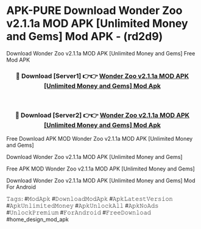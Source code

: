 # APK-PURE Download Wonder Zoo v2.1.1a MOD APK [Unlimited Money and Gems] Mod APK - (rd2d9)
Download Wonder Zoo v2.1.1a MOD APK [Unlimited Money and Gems] Free Mod APK

<div align="center">
<h3>🔴 Download [Server1] 👉👉 <a href="https://apk-comot.site?title=Wonder_Zoo_v2.1.1a_MOD_APK_[Unlimited_Money_and_Gems]">Wonder Zoo v2.1.1a MOD APK [Unlimited Money and Gems] Mod Apk</a></h3><br>

<h3>🔴 Download [Server2] 👉👉 <a href="https://apk-comot.site?title=Wonder_Zoo_v2.1.1a_MOD_APK_[Unlimited_Money_and_Gems]">Wonder Zoo v2.1.1a MOD APK [Unlimited Money and Gems] Mod Apk</a></h3>
</div>


Free Download APK MOD Wonder Zoo v2.1.1a MOD APK [Unlimited Money and Gems]

Download Wonder Zoo v2.1.1a MOD APK [Unlimited Money and Gems] 

Free APK MOD Wonder Zoo v2.1.1a MOD APK [Unlimited Money and Gems] 

Download Wonder Zoo v2.1.1a MOD APK [Unlimited Money and Gems] Mod For Android

𝚃𝚊𝚐𝚜: #𝙼𝚘𝚍𝙰𝚙𝚔 #𝙳𝚘𝚠𝚗𝚕𝚘𝚊𝚍𝙼𝚘𝚍𝙰𝚙𝚔 #𝙰𝚙𝚔𝙻𝚊𝚝𝚎𝚜𝚝𝚅𝚎𝚛𝚜𝚒𝚘𝚗 #𝙰𝚙𝚔𝚄𝚗𝚕𝚒𝚖𝚒𝚝𝚎𝚍𝙼𝚘𝚗𝚎𝚢 #𝙰𝚙𝚔𝚄𝚗𝚕𝚘𝚌𝚔𝙰𝚕𝚕 #𝙰𝚙𝚔𝙽𝚘𝙰𝚍𝚜 #𝚄𝚗𝚕𝚘𝚌𝚔𝙿𝚛𝚎𝚖𝚒𝚞𝚖 #𝙵𝚘𝚛𝙰𝚗𝚍𝚛𝚘𝚒𝚍 #𝙵𝚛𝚎𝚎𝙳𝚘𝚠𝚗𝚕𝚘𝚊𝚍 #home_design_mod_apk